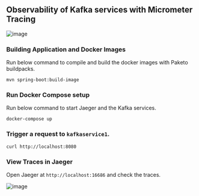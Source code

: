 ## Observability of Kafka services with Micrometer Tracing

![image](https://user-images.githubusercontent.com/4991449/140835427-c652c835-c90c-4864-9014-fcf5a45727b7.png)

### Building Application and Docker Images

Run below command to compile and build the docker images with Paketo buildpacks.

```shell
mvn spring-boot:build-image
```

### Run Docker Compose setup

Run below command to start Jaeger and the Kafka services.

```shell
docker-compose up
```

### Trigger a request to `kafkaservice1`.

```shell
curl http://localhost:8080
```

### View Traces in Jaeger

Open Jaeger at `http://localhost:16686` and check the traces.

![image](https://github.com/xsreality/spring-boot-tracing-demo/assets/4991449/f94a0057-e5d3-4cb7-8205-325168c0212a)

